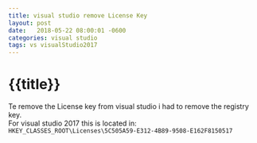```yaml
---
title: visual studio remove License Key
layout: post
date:   2018-05-22 08:00:01 -0600
categories: visual studio
tags: vs visualStudio2017
---
```

# {{title}}

Te remove the License key from visual studio i had to remove the registry key.  
For visual studio 2017 this is located in: ```HKEY_CLASSES_ROOT\Licenses\5C505A59-E312-4B89-9508-E162F8150517```